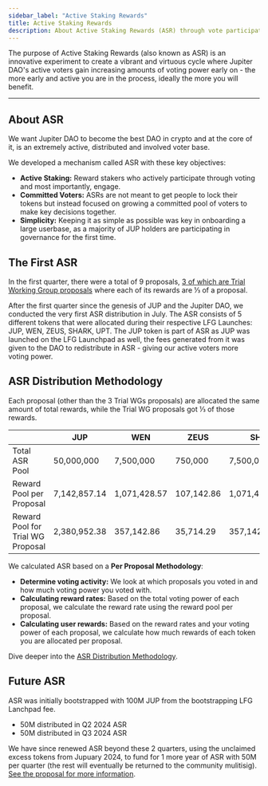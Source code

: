 ```yaml
---
sidebar_label: "Active Staking Rewards"
title: Active Staking Rewards
description: About Active Staking Rewards (ASR) through vote participation in Jupiter DAO
---
```


<head>
    <title>Jupiverse: ASR</title>
    <meta name="twitter:card" content="summary" />
</head>

The purpose of Active Staking Rewards (also known as ASR) is an innovative experiment to create a vibrant and virtuous cycle where Jupiter DAO's active voters gain increasing amounts of voting power early on - the more early and active you are in the process, ideally the more you will benefit.

---

## About ASR

We want Jupiter DAO to become the best DAO in crypto and at the core of it, is an extremely active, distributed and involved voter base.

We developed a mechanism called ASR with these key objectives:
- **Active Staking:** Reward stakers who actively participate through voting and most importantly, engage.
- **Committed Voters:** ASRs are not meant to get people to lock their tokens but instead focused on growing a committed pool of voters to make key decisions together.
- **Simplicity:** Keeping it as simple as possible was key in onboarding a large userbase, as a majority of JUP holders are participating in governance for the first time.

## The First ASR

In the first quarter, there were a total of 9 proposals, [3 of which are Trial Working Group proposals](https://www.jupresear.ch/t/trial-budgets-for-the-3-new-wgs/15976) where each of its rewards are ⅓ of a proposal.

After the first quarter since the genesis of JUP and the Jupiter DAO, we conducted the very first ASR distribution in July. The ASR consists of 5 different tokens that were allocated during their respective LFG Launches: JUP, WEN, ZEUS, SHARK, UPT. The JUP token is part of ASR as JUP was launched on the LFG Launchpad as well, the fees generated from it was given to the DAO to redistribute in ASR - giving our active voters more voting power.

## ASR Distribution Methodology

Each proposal (other than the 3 Trial WGs proposals) are allocated the same amount of total rewards, while the Trial WG proposals got ⅓ of those rewards.

|| JUP | WEN | ZEUS | SHARK | UPT |
| -------------------------------- | ----------- | ----------- | --------- | ----------------| ----------|
|Total ASR Pool                    |50,000,000   |7,500,000    |750,000    |7,500,000,000    |750,000    |
|Reward Pool per Proposal          |7,142,857.14 |1,071,428.57 |107,142.86 |1,071,428,571.43 |107,142.86 |
|Reward Pool for Trial WG Proposal |2,380,952.38 |357,142.86   |35,714.29  |357,142,857.14   |35,714.29  |

We calculated ASR based on a **Per Proposal Methodology**:

- **Determine voting activity:** We look at which proposals you voted in and how much voting power you voted with.
- **Calculating reward rates:** Based on the total voting power of each proposal, we calculate the reward rate using the reward pool per proposal.
- **Calculating user rewards:** Based on the reward rates and your voting power of each proposal, we calculate how much rewards of each token you are allocated per proposal.

Dive deeper into the [ASR Distribution Methodology](https://www.jupresear.ch/t/asr-active-staking-rewards-methodology/19338).

## Future ASR

ASR was initially bootstrapped with 100M JUP from the bootstrapping LFG Lanchpad fee.
- 50M distributed in Q2 2024 ASR
- 50M distributed in Q3 2024 ASR

We have since renewed ASR beyond these 2 quarters, using the unclaimed excess tokens from Jupuary 2024, to fund for 1 more year of ASR with 50M per quarter (the rest will eventually be returned to the community mulitisig). [See the proposal for more information](https://vote.jup.ag/proposal/5G3ut22wiUWAoSnHCNTHus8LJTcnUaJKzjH1j1vLvoKs).
